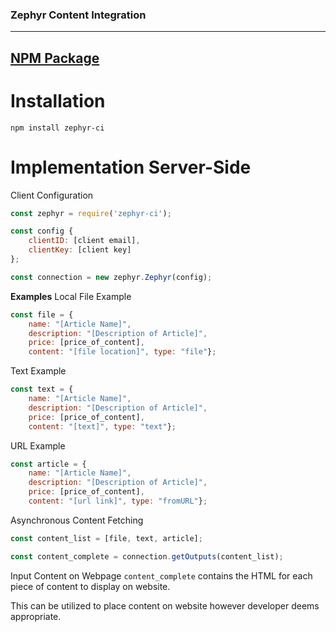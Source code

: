 ### Zephyr Content Integration
***
## [NPM Package](https://www.npmjs.com/package/zephyr-ci)

# Installation
`npm install zephyr-ci`

# Implementation Server-Side
Client Configuration
```javascript
const zephyr = require('zephyr-ci');

const config {
    clientID: [client email],
    clientKey: [client key]
};

const connection = new zephyr.Zephyr(config);
```

<b>Examples</b>
Local File Example
```javascript
const file = {
    name: "[Article Name]",
    description: "[Description of Article]",
    price: [price_of_content],
    content: "[file location]", type: "file"};
```

Text Example
```javascript
const text = {
    name: "[Article Name]",
    description: "[Description of Article]",
    price: [price_of_content],
    content: "[text]", type: "text"};
```

URL Example
```javascript
const article = {
    name: "[Article Name]",
    description: "[Description of Article]",
    price: [price_of_content],
    content: "[url link]", type: "fromURL"};
```

Asynchronous Content Fetching
```javascript
const content_list = [file, text, article];

const content_complete = connection.getOutputs(content_list);
```

Input Content on Webpage
`content_complete` contains the HTML for each piece of content to display on website.

This can be utilized to place content on website however developer deems appropriate.